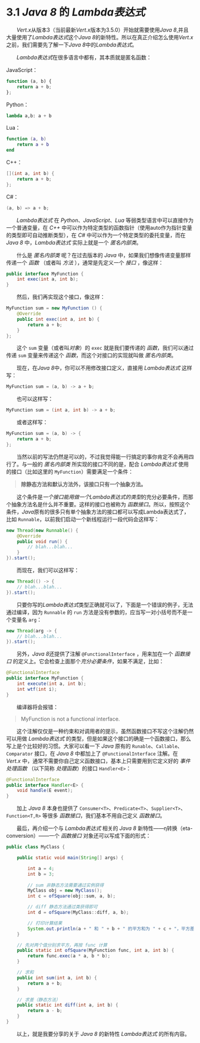# 3.1 *Java 8* 的 *Lambda表达式*

&emsp;&emsp;*Vert.x*从版本3（当前最新*Vert.x*版本为3.5.0）开始就需要使用*Java 8*,并且大量使用了*Lambda表达式*这个*Java 8*的新特性。所以在真正介绍怎么使用*Vert.x*之前，我们需要先了解一下*Java 8*中的*Lambda表达式*。

&emsp;&emsp;*Lambda表达式*在很多语言中都有，其本质就是匿名函数：

JavaScript：
```javascript
function (a, b) {  
    return a + b; 
};
```
Python：
```python
lambda a,b: a + b
```
Lua：  
```lua
function (a, b) 
    return a + b 
end
```
C++： 
```cpp
[](int a, int b) {
    return a + b;
};
```
C#：  
```C#
(a, b) => a + b;
```
&emsp;&emsp;*Lambda表达式* 在 *Python*、*JavaScript*、*Lua* 等弱类型语言中可以直接作为一个普通变量，在 <em>C++</em> 中可以作为特定类型的函数指针（使用auto作为指针变量的类型即可自动推断类型），在 *C#* 中可以作为一个特定类型的委托变量，而在 *Java 8* 中，*Lambda表达式* 实际上就是一个 *匿名内部类*。

&emsp;&emsp;什么是 *匿名内部类* 呢？在过去版本的 *Java* 中，如果我们想像传递变量那样传递一个 *函数* （或者叫 *方法* ），通常是先定义一个 *接口* ，像这样：
```java
public interface MyFunction { 
    int exec(int a, int b);  
}
```
&emsp;&emsp;然后，我们再实现这个接口，像这样：
```java
MyFunction sum = new MyFunction () { 
    @Override
    public int exec(int a, int b) {
        return a + b; 
    }
};
```
&emsp;&emsp;这个 `sum` 变量（或者叫*对象*）的 `exec` 就是我们要传递的 *函数*，我们可以通过传递 `sum` 变量来传递这个 *函数*，而这个对接口的实现就叫做 *匿名内部类*。

&emsp;&emsp;现在，在*Java 8*中，你可以不用修改接口定义，直接用 *Lambda表达式* 这样写：
```java
MyFunction sum = (a, b) -> a + b;
```
&emsp;&emsp;也可以这样写：
```java
MyFunction sum = (int a, int b) -> a + b;
```
&emsp;&emsp;或者这样写：
```java
MyFunction sum = (a, b) -> { 
    return a + b; 
};
```
&emsp;&emsp;当然以前的写法仍然是可以的，不过我觉得能一行搞定的事你肯定不会再用四行了。与一般的 *匿名内部类* 所实现的接口不同的是，配合 *Lambda表达式* 使用的接口（比如这里的 `MyFunction`）需要满足一个条件：

> **除静态方法和默认方法外，该接口只有一个抽象方法。**

&emsp;&emsp;这个条件是*一个接口能用做一个Lambda表达式的类型*的充分必要条件，而那个抽象方法名是什么并不重要。这样的接口也被称为 *函数接口*。所以，按照这个条件，*Java*原有的很多只有单个抽象方法的接口都可以写成Lambda表达式了，比如 `Runnable`，以前我们启动一个新线程运行一段代码会这样写：
```java
new Thread(new Runnable() { 
    @Override 
    public void run() {  
        // blah...blah...  
    } 
}).start();
```
&emsp;&emsp;而现在，我们可以这样写：
```java
new Thread(() -> {
    // blah...blah... 
}).start();
```
&emsp;&emsp;只要你写的*Lambda表达式*类型正确就可以了，下面是一个错误的例子，无法通过编译，因为 `Runnable` 的 `run` 方法是没有参数的，应当写一对小括号而不是一个变量名 `arg`：
```java
new Thread(arg -> { 
    // blah...blah... 
}).start();
```
&emsp;&emsp;另外，*Java 8*还提供了注解 `@FunctionalInterface` ，用来加在一个 *函数接口* 的定义上。它会检查上面那个*充分必要条件*，如果不满足，比如：
```java
@FunctionalInterface
public interface MyFunction {
    int execute(int a, int b);
    int wtf(int i);
}
```
&emsp;&emsp;编译器将会报错：
> MyFunction is not a functional interface.

&emsp;&emsp;这个注解仅仅是一种约束和对调用者的提示，虽然函数接口不写这个注解仍然可以用做 *Lambda表达式* 的类型，但是如果这个接口的确是一个函数接口，那么写上是个比较好的习惯。大家可以看一下 *Java* 原有的 `Runable`、`Callable`、`Comparator` 接口，在 *Java 8* 中都加上了 `@FunctionalInterface` 注解。在 *Vert.x* 中，通常不需要你自己定义函数接口，基本上只需要用到它定义好的 *事件处理函数* （以下简称 *处理函数*）的接口 `Handler<E>`：

```java
@FunctionalInterface
public interface Handler<E> {
    void handle(E event);
}
```
&emsp;&emsp;加上 *Java 8* 本身也提供了 `Consumer<T>`、`Predicate<T>`、`Supplier<T>`、`Function<T,R>` 等很多 *函数接口*，我们基本不用自己定义 *函数接口*。

&emsp;&emsp;最后，再介绍一个与 *Lambda表达式* 相关的 *Java 8* 新特性——η转换（eta-conversion）——一个 *函数接口* 对象还可以写成下面的形式：
```java
public class MyClass {

    public static void main(String[] args) {

        int a = 4;
        int b = 3;
        
        // sum 非静态方法需要通过实例获得
        MyClass obj = new MyClass();
        int c = ofSquare(obj::sum, a, b);

        // diff 静态方法通过类获得即可
        int d = ofSquare(MyClass::diff, a, b);

        // 打印计算结果
        System.out.println(a + " 和 " + b + " 的平方和为 " + c + "，平方差为 " + d + "。");
    }

    // 先对两个值分别求平方，再按 func 计算
    public static int ofSquare(MyFunction func, int a, int b) {
        return func.exec(a * a, b * b);
    }

    // 求和
    public int sum(int a, int b) {
        return a + b;
    }

    // 求差（静态方法）
    public static int diff(int a, int b) {
        return a - b;
    }
}
```
&emsp;&emsp;以上，就是我要分享的关于 *Java 8* 的新特性 *Lambda表达式* 的所有内容。







